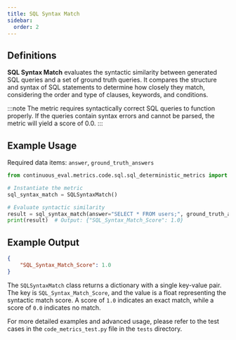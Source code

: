```yaml
---
title: SQL Syntax Match
sidebar:
  order: 2
---
```


## Definitions

**SQL Syntax Match** evaluates the syntactic similarity between generated SQL queries and a set of ground truth queries. It compares the structure and syntax of SQL statements to determine how closely they match, considering the order and type of clauses, keywords, and conditions.

:::note
The metric requires syntactically correct SQL queries to function properly. If the queries contain syntax errors and cannot be parsed, the metric will yield a score of 0.0.
:::

## Example Usage

Required data items: `answer`, `ground_truth_answers`

```python
from continuous_eval.metrics.code.sql.sql_deterministic_metrics import SQLSyntaxMatch

# Instantiate the metric
sql_syntax_match = SQLSyntaxMatch()

# Evaluate syntactic similarity
result = sql_syntax_match(answer="SELECT * FROM users;", ground_truth_answers=["SELECT * FROM users;"])
print(result)  # Output: {"SQL_Syntax_Match_Score": 1.0}
```

## Example Output

```JSON
{
    "SQL_Syntax_Match_Score": 1.0
}
```

The `SQLSyntaxMatch` class returns a dictionary with a single key-value pair. The key is `SQL_Syntax_Match_Score`, and the value is a float representing the syntactic match score. A score of `1.0` indicates an exact match, while a score of `0.0` indicates no match.

For more detailed examples and advanced usage, please refer to the test cases in the `code_metrics_test.py` file in the `tests` directory.
